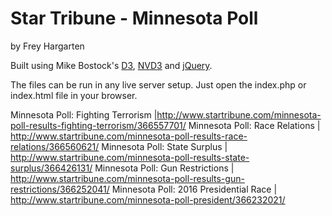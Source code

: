 Star Tribune - Minnesota Poll
================

by Frey Hargarten

Built using Mike Bostock's [D3](https://github.com/mbostock/d3), [NVD3](http://nvd3.org/) and [jQuery](https://github.com/jquery/jquery).

The files can be run in any live server setup. Just open the index.php or index.html file in your browser.

Minnesota Poll: Fighting Terrorism |http://www.startribune.com/minnesota-poll-results-fighting-terrorism/366557701/
Minnesota Poll: Race Relations | http://www.startribune.com/minnesota-poll-results-race-relations/366560621/
Minnesota Poll: State Surplus | http://www.startribune.com/minnesota-poll-results-state-surplus/366426131/
Minnesota Poll: Gun Restrictions | http://www.startribune.com/minnesota-poll-results-gun-restrictions/366252041/
Minnesota Poll: 2016 Presidential Race | http://www.startribune.com/minnesota-poll-president/366232021/